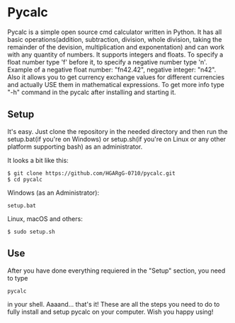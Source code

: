 # Pycalc

Pycalc is a simple open source cmd calculator written in Python. It has all basic operations(addition, subtraction, division, whole division, taking the remainder of the devision, multiplication and exponentation) and can work with any quantity of numbers. It supports integers and floats. To specify a float number type 'f' before it, to specify a negative number type 'n'.
Example of a negative float number: "fn42.42",
negative integer: "n42".
Also it allows you to get currency exchange values for different currencies and actually USE them in mathematical expressions.
To get more info type "-h" command in the pycalc after installing and starting it.

## Setup

It's easy. Just clone the repository in the needed directory and then run the setup.bat(if you're on Windows) or setup.sh(if you're on Linux or any other platform supporting bash) as an administrator.

It looks a bit like this:

    $ git clone https://github.com/HGARgG-0710/pycalc.git
    $ cd pycalc

Windows (as an Administrator):

    setup.bat

Linux, macOS and others:

    $ sudo setup.sh

## Use

After you have done everything requiered in the "Setup" section, you need to type

    pycalc

in your shell. Aaaand... that's it! These are all the steps you need to do to fully install and setup pycalc on your computer. Wish you happy using!
